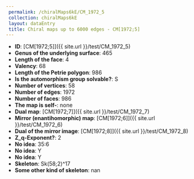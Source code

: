 ```yaml
--- 
 permalink: /chiralMaps6kE/CM_1972_5 
 collection: chiralMaps6kE
 layout: dataEntry
 title: Chiral maps up to 6000 edges - CM[1972;5]
---
```


- **ID**: [CM[1972;5]]({{ site.url }}/test/CM_1972_5)
- **Genus of the underlying surface**: 465
- **Length of the face**: 4
- **Valency**: 68
- **Length of the Petrie polygon**: 986
- **Is the automorphism group solvable?**: S
- **Number of vertices**: 58
- **Number of edges**: 1972
- **Number of faces**: 986
- **The map is self-**: none
- **Dual map**: [CM[1972;7]]({{ site.url }}/test/CM_1972_7)
- **Mirror (enantihomorphic) map**: [CM[1972;6]]({{ site.url }}/test/CM_1972_6)
- **Dual of the mirror image**: [CM[1972;8]]({{ site.url }}/test/CM_1972_8)
- **Z_q-Exponent?**: 2
- **No idea**:  35:6
- **No idea**: Y
- **No idea**: Y
- **Skeleton**: Sk(58;2)^17
- **Some other kind of skeleton**: nan
